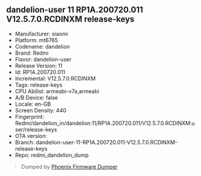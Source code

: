 ## dandelion-user 11 RP1A.200720.011 V12.5.7.0.RCDINXM release-keys
- Manufacturer: xiaomi
- Platform: mt6765
- Codename: dandelion
- Brand: Redmi
- Flavor: dandelion-user
- Release Version: 11
- Id: RP1A.200720.011
- Incremental: V12.5.7.0.RCDINXM
- Tags: release-keys
- CPU Abilist: armeabi-v7a,armeabi
- A/B Device: false
- Locale: en-GB
- Screen Density: 440
- Fingerprint: Redmi/dandelion_in/dandelion:11/RP1A.200720.011/V12.5.7.0.RCDINXM:user/release-keys
- OTA version: 
- Branch: dandelion-user-11-RP1A.200720.011-V12.5.7.0.RCDINXM-release-keys
- Repo: redmi_dandelion_dump


>Dumped by [Phoenix Firmware Dumper](https://github.com/DroidDumps/phoenix_firmware_dumper)
